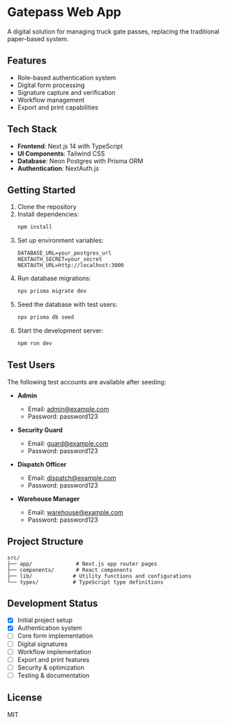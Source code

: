 # Gatepass Web App

A digital solution for managing truck gate passes, replacing the traditional paper-based system.

## Features

- Role-based authentication system
- Digital form processing
- Signature capture and verification
- Workflow management
- Export and print capabilities

## Tech Stack

- **Frontend**: Next.js 14 with TypeScript
- **UI Components**: Tailwind CSS
- **Database**: Neon Postgres with Prisma ORM
- **Authentication**: NextAuth.js

## Getting Started

1. Clone the repository
2. Install dependencies:
   ```bash
   npm install
   ```
3. Set up environment variables:
   ```env
   DATABASE_URL=your_postgres_url
   NEXTAUTH_SECRET=your_secret
   NEXTAUTH_URL=http://localhost:3000
   ```
4. Run database migrations:
   ```bash
   npx prisma migrate dev
   ```
5. Seed the database with test users:
   ```bash
   npx prisma db seed
   ```
6. Start the development server:
   ```bash
   npm run dev
   ```

## Test Users

The following test accounts are available after seeding:

- **Admin**

  - Email: admin@example.com
  - Password: password123

- **Security Guard**

  - Email: guard@example.com
  - Password: password123

- **Dispatch Officer**

  - Email: dispatch@example.com
  - Password: password123

- **Warehouse Manager**
  - Email: warehouse@example.com
  - Password: password123

## Project Structure

```
src/
├── app/              # Next.js app router pages
├── components/       # React components
├── lib/             # Utility functions and configurations
└── types/           # TypeScript type definitions
```

## Development Status

- [x] Initial project setup
- [x] Authentication system
- [ ] Core form implementation
- [ ] Digital signatures
- [ ] Workflow implementation
- [ ] Export and print features
- [ ] Security & optimization
- [ ] Testing & documentation

## License

MIT
